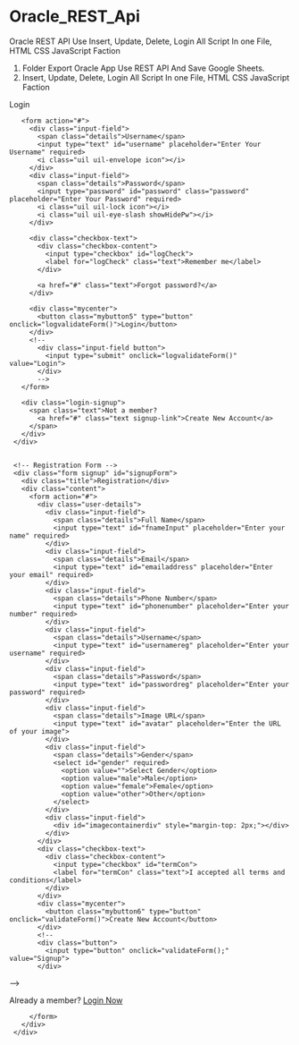 # Oracle_REST_Api
Oracle REST API Use Insert, Update, Delete, Login All Script In one File, HTML CSS JavaScript Faction

1. Folder Export Oracle App Use REST API And Save Google Sheets.
2.  Insert, Update, Delete, Login All Script In one File, HTML CSS JavaScript Faction


<!DOCTYPE html> 
 <!-- Created By CodingLab - www.codinglabweb.com --> 
 <html lang="en" dir="ltr"> 
  
 <head> 
   <meta charset="UTF-8"> 
   <meta name="viewport" content="width=device-width, initial-scale=1.0"> 
   <link rel="stylesheet" href="https://cdnjs.cloudflare.com/ajax/libs/font-awesome/5.15.3/css/all.min.css" 
     integrity="sha512-/yVRLYEpX75KQ+oQQDptdrNAhZiEl1A1NwKjJK0vJEN95h99lF9fjK7z6xnlx5A5U6jnkU6rYSMhDzMK8HXdWg==" 
     crossorigin="anonymous" referrerpolicy="no-referrer" /> 
   <meta name="viewport" content="width=device-width, initial-scale=1.0"> 
   <link 
     href='https://cdn.jsdelivr.net/gh/jABER-IT/Oracle_REST_Api/Sliding-Sign-In-Sign-Up-Form-master/BlogSite_Use_Fole/style.css' 
     rel='stylesheet' /> 
<style>
@import url('https://fonts.googleapis.com/css2?family=Poppins:wght@200;300;400;500;600;700&display=swap'); 
 .signup { 
   display: none; 
 } 
  
 .containerdiv { 
     width: 100%; 
   font-family: -apple-system, BlinkMacSystemFont, Segoe UI, Roboto, Oxygen-Sans, Ubuntu, Cantarell, Helvetica Neue, sans-serif; 
 } 
  
 .containerdiv .form { 
   border-radius: 20px; 
   transition: margin-left 0.18s ease; 
   border: 1px solid #670202; 
   box-shadow: 0 5px 10px rgba(0, 0, 0, 0.15); 
   padding: 35px; 
 } 
  
 .containerdiv .title { 
   font-size: 25px; 
   font-weight: 500; 
   position: relative; 
 } 
  
 .containerdiv .title::before { 
   content: ""; 
   position: absolute; 
   left: 0; 
   bottom: 0; 
   height: 3px; 
   width: 30px; 
   border-radius: 5px; 
   background: linear-gradient(135deg, #71b7e6, #9b59b6); 
 } 
  
 .content form .user-details { 
   display: flex; 
   flex-wrap: wrap; 
   justify-content: space-between; 
   margin: 0px 0 12px 0; 
 } 
  
 form .user-details .input-field { 
   margin-bottom: 1px; 
   width: calc(50% - 22px); 
 } 
  
 form .user-details .input-field span.details { 
   display: contents; 
   font-weight: 500; 
   margin-bottom: 5px; 
 } 
  
 form .input-field span.details { 
   display: contents; 
   font-weight: 500; 
   margin-bottom: 5px; 
 } 
  
 .user-details .input-field input, 
 .user-details select { 
   height: 45px; 
   width: 100%; 
   outline: none; 
   font-size: 16px; 
   border-radius: 5px; 
   padding-left: 15px; 
   border: 1px solid #ffb8b8; 
   border-bottom-width: 2px; 
   transition: all 0.3s ease; 
 } 
  
 .user-details .input-field input:focus, 
 .user-details .input-field input:valid { 
   border-color: #9b59b6; 
 } 
  
 .form .input-field { 
   position: relative; 
   width: 100%; 
   margin-top: 15px; 
 } 
  
 .input-field input { 
   height: 45px; 
   width: 100%; 
   outline: none; 
   font-size: 16px; 
   border-radius: 5px; 
   padding-left: 15px; 
   border: 1px solid #ffb8b8; 
   border-bottom-width: 2px; 
   transition: all 0.3s ease; 
 } 
  
 .input-field input:focus, 
 .input-field input:valid { 
   border-bottom-color: #4070f4; 
 } 
  
 .input-field i { 
   position: absolute; 
   top: 50%; 
   transform: translateY(-50%); 
   color: #999; 
   font-size: 23px; 
   transition: all 0.2s ease; 
 } 
  
 .input-field input:focus ~ i, 
 .input-field input:valid ~ i { 
   color: #4070f4; 
 } 
  
 .input-field i.icon { 
   left: 0; 
 } 
  
 .input-field i.showHidePw { 
   right: 0; 
   cursor: pointer; 
   padding: 10px; 
 } 
  
  
   .form .checkbox-text { 
     display: flex; 
     align-items: center; 
     justify-content: space-between; 
     margin-top: 15px; 
   } 
  
   .checkbox-text .checkbox-content { 
     display: flex; 
     align-items: center; 
   } 
  
   .checkbox-content input { 
     margin-right: 10px; 
     accent-color: #4070f4; 
   } 
  
   @media(max-width: 584px) { 
     .containerdiv { 
       max-width: 100%; 
     } 
  
     form .user-details .input-field { 
       margin-bottom: 10px; 
       width: 100%; 
     } 
  
     form .category { 
       width: 100%; 
     } 
 /* 
     .content form .user-details { 
       max-height: 300px; 
       overflow-y: scroll; 
     } 
 */ 
     .user-details::-webkit-scrollbar { 
       width: 5px; 
     } 
   } 
  
   @media(max-width: 459px) { 
     .containerdiv .content .category { 
       flex-direction: column; 
     } 
   } 
  
   .login-signup { 
     margin-top: 30px; 
     text-align: center; 
   } 
  
  
    
  
 /* Card View Css Code...*/ 
 .card { 
   font-family: -apple-system, BlinkMacSystemFont, Segoe UI, Roboto, Oxygen-Sans, Ubuntu, Cantarell, Helvetica Neue, sans-serif; 
   display: flex; 
   flex-direction: column; 
   align-items: center; 
   padding: 20px; 
   border: 1px solid #491e1e; 
   border-radius: 30px; 
   box-shadow: 7px 7px 10px rgb(33 2 2 / 64%); 
   margin-top: 15px; 
   transition: all 0.3s ease-in-out; 
 } 
  
 .card:hover { 
   transform: scale(1.00); 
   box-shadow: 0 0 10px rgba(0, 0, 0, 0.2); 
 } 
  
 .img-wrapper { 
   position: relative; 
   width: 150px; 
   height: 150px; 
   margin-bottom: 32px; 
   overflow: hidden; 
   border-radius: 50%; 
 } 
  
 .img-wrapper img { 
   width: 100%; 
   height: auto; 
   display: block; 
   transition: all 0.3s ease-in-out; 
 } 
  
 .img-wrapper:hover img { 
   transform: scale(1.2); 
 } 
  
 .overlay { 
   position: absolute; 
   top: 0; 
   left: 0; 
   width: 100%; 
   height: 100%; 
   background: rgba(0, 0, 0, 0.5); 
   opacity: 0; 
   transition: all 0.3s ease-in-out; 
 } 
  
 .img-wrapper:hover .overlay { 
   opacity: 1; 
 } 
  
 .details { 
   text-align: center; 
 } 
  
 h2 { 
   margin: 0; 
   font-size: 24px; 
   font-weight: 600; 
   margin-bottom: 5px; 
 } 
  
 .contact-info { 
   margin-top: 8px; 
   margin-bottom: 10px; 
 } 
  
 .contact-info ul { 
   text-align: left; 
   list-style: none; 
   padding: 0; 
   margin: 0; 
 } 
  
 .contact-info li { 
   display: flex; 
   align-items: center; 
   margin-bottom: 10px; 
 } 
  
 .contact-info li i { 
   margin-right: 10px; 
   font-size: 18px; 
 } 
  
 .show { 
   display: flex; 
 } 
  
 .hide { 
   display: none; 
 } 
  
 .mybutton5 { 
   border: none; 
   outline: none; 
   text-align: center; 
   font-size: 15px; 
   padding: 10px 22px; 
   background-color: #000000; 
   color: white; 
   cursor: pointer; 
   width: 100%; 
   height: auto; 
   border-radius: 30px; 
   margin-top: 20px; 
 } 
  
 .mycenter { 
   width: 100%; 
   display: flex; 
   align-items: center; 
   justify-content: space-evenly; 
 } 
  
 .mybutton5:hover { 
   background-color: #ff0000 
 } 
  
 .mybutton6 { 
   border: none; 
   outline: none; 
   text-align: center; 
   font-size: 15px; 
   padding: 10px 22px; 
   background-color: #277c12; 
   color: white; 
   cursor: pointer; 
   width: 100%; 
   height: auto; 
   border-radius: 30px; 
   margin-top: 20px; 
 } 
  
 .mybutton6:hover { 
   background-color: #a10000; 
 } 
  
 .titlelogin { 
   font-family: var(--title-font); 
   font-weight: 800; 
   border: 1px solid #3bda13; 
   border-radius: 10px; 
   padding: 10px; 
 } 
  
 .fullbody { 
   padding: 8px; 
 } 
  
 .fullbody2 { 
   padding: 8px; 
 }
</style>
 </head> 
  
 <body> 
   <div class="containerdiv"> 
     <!-- Registration Form --> 
     <div class="form login" id="loginForm"> 
       <span class="title">Login</span> 
  
       <form action="#"> 
         <div class="input-field"> 
           <span class="details">Username</span> 
           <input type="text" id="username" placeholder="Enter Your Username" required> 
           <i class="uil uil-envelope icon"></i> 
         </div> 
         <div class="input-field"> 
           <span class="details">Password</span> 
           <input type="password" id="password" class="password" placeholder="Enter Your Password" required> 
           <i class="uil uil-lock icon"></i> 
           <i class="uil uil-eye-slash showHidePw"></i> 
         </div> 
  
         <div class="checkbox-text"> 
           <div class="checkbox-content"> 
             <input type="checkbox" id="logCheck"> 
             <label for="logCheck" class="text">Remember me</label> 
           </div> 
  
           <a href="#" class="text">Forgot password?</a> 
         </div> 
  
         <div class="mycenter"> 
           <button class="mybutton5" type="button" onclick="logvalidateForm()">Login</button> 
         </div> 
         <!-- 
           <div class="input-field button"> 
             <input type="submit" onclick="logvalidateForm()" value="Login"> 
           </div> 
           --> 
       </form> 
  
       <div class="login-signup"> 
         <span class="text">Not a member? 
           <a href="#" class="text signup-link">Create New Account</a> 
         </span> 
       </div> 
     </div> 
  
  
     <!-- Registration Form --> 
     <div class="form signup" id="signupForm"> 
       <div class="title">Registration</div> 
       <div class="content"> 
         <form action="#"> 
           <div class="user-details"> 
             <div class="input-field"> 
               <span class="details">Full Name</span> 
               <input type="text" id="fnameInput" placeholder="Enter your name" required> 
             </div> 
             <div class="input-field"> 
               <span class="details">Email</span> 
               <input type="text" id="emailaddress" placeholder="Enter your email" required> 
             </div> 
             <div class="input-field"> 
               <span class="details">Phone Number</span> 
               <input type="text" id="phonenumber" placeholder="Enter your number" required> 
             </div> 
             <div class="input-field"> 
               <span class="details">Username</span> 
               <input type="text" id="usernamereg" placeholder="Enter your username" required> 
             </div> 
             <div class="input-field"> 
               <span class="details">Password</span> 
               <input type="text" id="passwordreg" placeholder="Enter your password" required> 
             </div> 
             <div class="input-field"> 
               <span class="details">Image URL</span> 
               <input type="text" id="avatar" placeholder="Enter the URL of your image"> 
             </div> 
             <div class="input-field"> 
               <span class="details">Gender</span> 
               <select id="gender" required> 
                 <option value="">Select Gender</option> 
                 <option value="male">Male</option> 
                 <option value="female">Female</option> 
                 <option value="other">Other</option> 
               </select> 
             </div> 
             <div class="input-field"> 
               <div id="imagecontainerdiv" style="margin-top: 2px;"></div> 
             </div> 
           </div> 
           <div class="checkbox-text"> 
             <div class="checkbox-content"> 
               <input type="checkbox" id="termCon"> 
               <label for="termCon" class="text">I accepted all terms and conditions</label> 
             </div> 
           </div> 
           <div class="mycenter"> 
             <button class="mybutton6" type="button" onclick="validateForm()">Create New Account</button> 
           </div> 
           <!-- 
           <div class="button"> 
             <input type="button" onclick="validateForm();" value="Signup"> 
           </div> 
 --> 
           <div class="login-signup"> 
             <span class="text">Already a member? 
               <a href="#" class="text login-link">Login Now</a> 
             </span> 
           </div> 
  
  
  
         </form> 
       </div> 
     </div> 
   </div> 
  
   <script 
     src='https://cdn.jsdelivr.net/gh/jABER-IT/Oracle_REST_Api/Sliding-Sign-In-Sign-Up-Form-master/BlogSite_Use_Fole/Script.js'>  </script> 
   <script src='https://cdn.jsdelivr.net/npm/sweetalert2@11.0.16/dist/sweetalert2.all.min.js'>  </script> 
   <script> 
     loadUser(sessionStorage.getItem("jwt")); 
     checkJWT(); 
     showhide(); 
   </script> 
 </body> 
  
 </html>